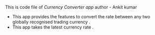This is code file of <i> Currency Converter app </i>
author - Ankit kumar

<ul>
  <li>This app provides the features to convert the rate between any two globally recognised trading currency .</li>
  <li>This app takes the latest currency rate .</li>
</ul>
